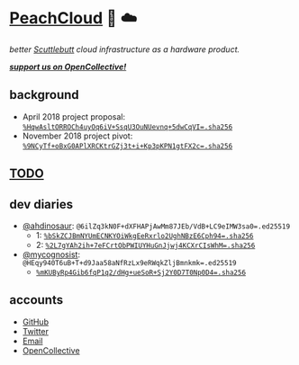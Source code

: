 # [PeachCloud](http://peachcloud.org) :peach: :cloud:

_better [Scuttlebutt](https://scuttlebutt.nz) cloud infrastructure as a hardware product._

[**_support us on OpenCollective!_**](https://opencollective.com/peachcloud)

## background

- April 2018 project proposal: [`%HqwAsltORROCh4uyOq6iV+SsqU3OuNUevnq+5dwCqVI=.sha256`](https://viewer.scuttlebot.io/%25HqwAsltORROCh4uyOq6iV%2BSsqU3OuNUevnq%2B5dwCqVI%3D.sha256)
- November 2018 project pivot: [`%9NCyTf+oBxG0APlXRCKtrGZj3t+i+Kp3pKPN1gtFX2c=.sha256`](https://viewer.scuttlebot.io/%259NCyTf%2BoBxG0APlXRCKtrGZj3t%2Bi%2BKp3pKPN1gtFX2c%3D.sha256)

## [TODO](https://github.com/orgs/peachcloud/projects/4)

## dev diaries

- [@ahdinosaur](https://github.com/ahdinosaur): `@6ilZq3kN0F+dXFHAPjAwMm87JEb/VdB+LC9eIMW3sa0=.ed25519`
  - 1: [`%bSkZCJBmNYUmECNKYOiWkgEeRxrlo2UghNBzE6Cph94=.sha256`](https://viewer.scuttlebot.io/%25bSkZCJBmNYUmECNKYOiWkgEeRxrlo2UghNBzE6Cph94%3D.sha256)
  - 2: [`%2L7gYAh2ih+7eFCrtObPWIUYHuGnJjwj4KCXrCIsWhM=.sha256`](https://viewer.scuttlebot.io/%252L7gYAh2ih%2B7eFCrtObPWIUYHuGnJjwj4KCXrCIsWhM%3D.sha256)
 - [@mycognosist](https://github.com/mycognosist): `@HEqy940T6uB+T+d9Jaa58aNfRzLx9eRWqkZljBmnkmk=.ed25519`
   - [`%mKUByRp4Gib6fqP1q2/dHg+ueSoR+Sj2Y0D7T0Np0D4=.sha256`](https://viewer.scuttlebot.io/%25mKUByRp4Gib6fqP1q2%2FdHg%2BueSoR%2BSj2Y0D7T0Np0D4%3D.sha256)

## accounts

- [GitHub](https://github.com/peachcloud)
- [Twitter](https://twitter.com/peachcloudorg)
- [Email](mailto:peachcloudorg@gmail.com)
- [OpenCollective](https://opencollective.com/peachcloud)
